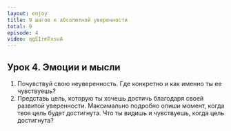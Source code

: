 ```yaml
---
layout: enjoy
title: 9 шагов к абсолютной уверенности
total: 9
episode: 4
video: qgE1rmTxsuA
---
```


## Урок 4. Эмоции и мысли

1. Почувствуй свою неуверенность. Где конкретно и как именно ты ее чувствуешь? 
2. Представь цель, которую ты хочешь достичь благодаря своей развитой уверенности. Максимально подробно опиши момент, когда твоя цель будет достигнута. Что ты видишь и чувствуешь, когда цель достигнута?

